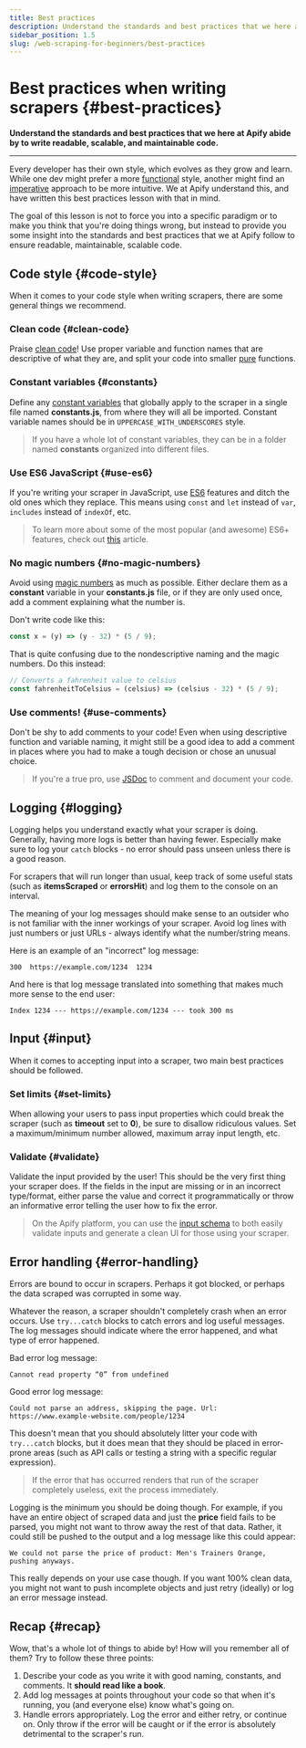 ```yaml
---
title: Best practices
description: Understand the standards and best practices that we here at Apify abide by to write readable, scalable, and maintainable code.
sidebar_position: 1.5
slug: /web-scraping-for-beginners/best-practices
---
```


# Best practices when writing scrapers {#best-practices}

**Understand the standards and best practices that we here at Apify abide by to write readable, scalable, and maintainable code.**

---

Every developer has their own style, which evolves as they grow and learn. While one dev might prefer a more  [functional](https://en.wikipedia.org/wiki/Functional_programming) style, another might find an [imperative](https://en.wikipedia.org/wiki/Imperative_programming) approach to be more intuitive. We at Apify understand this, and have written this best practices lesson with that in mind.

The goal of this lesson is not to force you into a specific paradigm or to make you think that you're doing things wrong, but instead to provide you some insight into the standards and best practices that we at Apify follow to ensure readable, maintainable, scalable code.

## Code style {#code-style}

When it comes to your code style when writing scrapers, there are some general things we recommend.

### Clean code {#clean-code}

Praise [clean code](https://blog.risingstack.com/javascript-clean-coding-best-practices-node-js-at-scale/)! Use proper variable and function names that are descriptive of what they are, and split your code into smaller [pure](https://en.wikipedia.org/wiki/Pure_function) functions.

### Constant variables {#constants}

Define any [constant variables](https://softwareengineering.stackexchange.com/questions/250619/best-practices-reasons-for-string-constants-in-javascript) that globally apply to the scraper in a single file named **constants.js**, from where they will all be imported. Constant variable names should be in `UPPERCASE_WITH_UNDERSCORES` style.

> If you have a whole lot of constant variables, they can be in a folder named **constants** organized into different files.

### Use ES6 JavaScript {#use-es6}

If you're writing your scraper in JavaScript, use [ES6](https://www.w3schools.com/js/js_es6.asp) features and ditch the old ones which they replace. This means using `const` and `let` instead of `var`, `includes` instead of `indexOf`, etc.

> To learn more about some of the most popular (and awesome) ES6+ features, check out [this](https://medium.com/@matthiasvstephens/why-is-es6-so-awesome-88bff6857849) article.

### No magic numbers {#no-magic-numbers}

Avoid using [magic numbers](https://en.wikipedia.org/wiki/Magic_number_(programming)) as much as possible. Either declare them as a **constant** variable in your **constants.js** file, or if they are only used once, add a comment explaining what the number is.

Don't write code like this:

```js
const x = (y) => (y - 32) * (5 / 9);
```

That is quite confusing due to the nondescriptive naming and the magic numbers. Do this instead:

```js
// Converts a fahrenheit value to celsius
const fahrenheitToCelsius = (celsius) => (celsius - 32) * (5 / 9);
```

### Use comments! {#use-comments}

Don't be shy to add comments to your code! Even when using descriptive function and variable naming, it might still be a good idea to add a comment in places where you had to make a tough decision or chose an unusual choice.

> If you're a true pro, use [JSDoc](https://jsdoc.app/) to comment and document your code.

## Logging {#logging}

Logging helps you understand exactly what your scraper is doing. Generally, having more logs is better than having fewer. Especially make sure to log your `catch` blocks - no error should pass unseen unless there is a good reason.

For scrapers that will run longer than usual, keep track of some useful stats (such as **itemsScraped** or **errorsHit**) and log them to the console on an interval.

The meaning of your log messages should make sense to an outsider who is not familiar with the inner workings of your scraper. Avoid log lines with just numbers or just URLs - always identify what the number/string means.

Here is an example of an "incorrect" log message:

```text
300  https://example.com/1234  1234
```

And here is  that log message translated into something that makes much more sense to the end user:

```text
Index 1234 --- https://example.com/1234 --- took 300 ms
```

## Input {#input}

When it comes to accepting input into a scraper, two main best practices should be followed.

### Set limits {#set-limits}

When allowing your users to pass input properties which could break the scraper (such as **timeout** set to **0**), be sure to disallow ridiculous values. Set a maximum/minimum number allowed, maximum array input length, etc.

### Validate {#validate}

Validate the input provided by the user! This should be the very first thing your scraper does. If the fields in the input are missing or in an incorrect type/format, either parse the value and correct it programmatically or throw an informative error telling the user how to fix the error.

> On the Apify platform, you can use the [input schema](../../platform/deploying_your_code/input_schema.md) to both easily validate inputs and generate a clean UI for those using your scraper.

## Error handling {#error-handling}

Errors are bound to occur in scrapers. Perhaps it got blocked, or perhaps the data scraped was corrupted in some way.

Whatever the reason, a scraper shouldn't completely crash when an error occurs. Use `try...catch` blocks to catch errors and log useful messages. The log messages should indicate where the error happened, and what type of error happened.

Bad error log message:

```text
Cannot read property “0” from undefined
```

Good error log message:

```text
Could not parse an address, skipping the page. Url: https://www.example-website.com/people/1234
```

This doesn't mean that you should absolutely litter your code with `try...catch` blocks, but it does mean that they should be placed in error-prone areas (such as API calls or testing a string with a specific regular expression).

> If the error that has occurred renders that run of the scraper completely useless, exit the process immediately.

Logging is the minimum you should be doing though. For example, if you have an entire object of scraped data and just the **price** field fails to be parsed, you might not want to throw away the rest of that data. Rather, it could still be pushed to the output and a log message like this could appear:

```text
We could not parse the price of product: Men's Trainers Orange, pushing anyways.
```

This really depends on your use case though. If you want 100% clean data, you might not want to push incomplete objects and just retry (ideally) or log an error message instead.

## Recap {#recap}

Wow, that's a whole lot of things to abide by! How will you remember all of them? Try to follow these three points:

1. Describe your code as you write it with good naming, constants, and comments. It **should read like a book**.
2. Add log messages at points throughout your code so that when it's running, you (and everyone else) know what's going on.
3. Handle errors appropriately. Log the error and either retry, or continue on. Only throw if the error will be caught or if the error is absolutely detrimental to the scraper's run.
